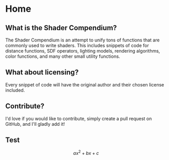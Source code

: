 # Home

## What is the Shader Compendium?
The Shader Compendium is an attempt to unify tons of functions that are commonly used to write shaders. 
This includes snippets of code for distance functions, SDF operators, lighting models, rendering algorithms, color functions, and many other small utility functions.

## What about licensing?
Every snippet of code will have the original author and their chosen license included.

## Contribute?
I'd love if you would like to contribute, simply create a pull request on GitHub, and I'll gladly add it!

## Test

$$ ax^2 + bx + c$$
